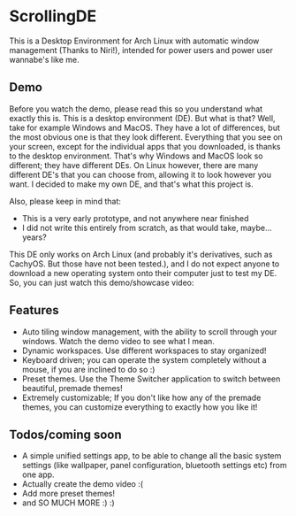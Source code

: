 # ScrollingDE
This is a Desktop Environment for Arch Linux with automatic window management (Thanks to Niri!), intended for power users and power user wannabe's like me.

## Demo
Before you watch the demo, please read this so you understand what exactly this is. This is a desktop environment (DE). But what is that? Well, take for example Windows and MacOS. They have a lot of differences, but the most obvious one is that they look different. Everything that you see on your screen, except for the individual apps that you downloaded, is thanks to the desktop environment. That's why Windows and MacOS look so different; they have different DEs. On Linux however, there are many different DE's that you can choose from, allowing it to look however you want. I decided to make my own DE, and that's what this project is.

Also, please keep in mind that:
 - This is a very early prototype, and not anywhere near finished
 - I did not write this entirely from scratch, as that would take, maybe... years?

This DE only works on Arch Linux (and probably it's derivatives, such as CachyOS. But those have not been tested.), and I do not expect anyone to download a new operating system onto their computer just to test my DE. So, you can just watch this demo/showcase video:

## Features
 - Auto tiling window management, with the ability to scroll through your windows. Watch the demo video to see what I mean.
 - Dynamic workspaces. Use different workspaces to stay organized!
 - Keyboard driven; you can operate the system completely without a mouse, if you are inclined to do so :)
 - Preset themes. Use the Theme Switcher application to switch between beautiful, premade themes!
 - Extremely customizable; If you don't like how any of the premade themes, you can customize everything to exactly how you like it!

 ## Todos/coming soon
 - A simple unified settings app, to be able to change all the basic system settings (like wallpaper, panel configuration, bluetooth settings etc) from one app.
 - Actually create the demo video :(
 - Add more preset themes!
 - and SO MUCH MORE :) :) 